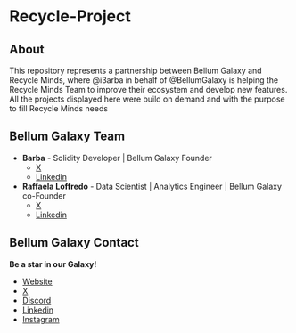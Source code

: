 # Recycle-Project

## About

This repository represents a partnership between Bellum Galaxy and Recycle Minds, where @i3arba in behalf of @BellumGalaxy is helping the Recycle Minds Team to improve their ecosystem and develop new features.
All the projects displayed here were build on demand and with the purpose to fill Recycle Minds needs

## Bellum Galaxy Team

- **Barba** - Solidity Developer | Bellum Galaxy Founder
  - [X](https://twitter.com/i3arba)
  - [Linkedin](https://www.linkedin.com/in/carneiro-patrick77/)
- **Raffaela Loffredo** - Data Scientist | Analytics Engineer | Bellum Galaxy co-Founder
  - [X](https://twitter.com/loffredods)
  - [Linkedin](https://www.linkedin.com/in/raffaela-loffredo/)

## Bellum Galaxy Contact

**Be a star in our Galaxy!**
- [Website](https://www.bellumgalaxy.com)
- [X](https://twitter.com/bellumgalaxy)
- [Discord](https://discord.gg/H2UpdzbbRJ)
- [Linkedin](https://www.linkedin.com/company/bellum-galaxy/)
- [Instagram](https://www.instagram.com/bellumgalaxy/)
